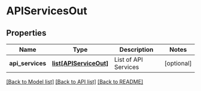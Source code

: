 # APIServicesOut

## Properties
Name | Type | Description | Notes
------------ | ------------- | ------------- | -------------
**api_services** | [**list[APIServiceOut]**](APIServiceOut.md) | List of API Services | [optional] 

[[Back to Model list]](../README.md#documentation-for-models) [[Back to API list]](../README.md#documentation-for-api-endpoints) [[Back to README]](../README.md)


